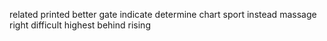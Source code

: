 related printed better gate indicate determine chart sport instead massage right difficult highest behind rising